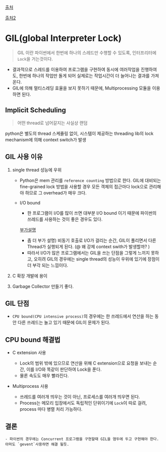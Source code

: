 [출처](https://www.slideshare.net/deview/2d4python?ref=https://118k.tistory.com/606)

[출처2](https://steemit.com/kr-dev/@ethanhur/python-gil-python-concurrency)

# GIL(global Interpreter Lock)

> GIL 이란 파이썬에서 한번에 하나의 스레드만 수행할 수 있도록, 인터프리터에 `Lock`을 거는것이다.

- 결과적으로 스레드를 이용하여 프로그램을 구현하여 동시에 여러작업을 진행하여도, 한번에 하나의 작업만 돌게 되어 실제로는 작업시간이 더 늘어나는 결과를 가져온다.
- GIL에 의해 멀티스레딩 효율을 보지 못하기 때문에, Multiprocessing 모듈을 이용하면 된다.

## Implicit Scheduling
>  어떤 thread로 넘어갈지는 사실상 랜덤

python은 별도의 thread 스케쥴링 없이, 시스템이 제공하는 threading lib의 lock mechanism에 의해 context switch가 발생

## GIL 사용 이유

1. single thread 성능에 우위

    - Python은 mem 관리를 `reference counting` 방법으로 한다. GIL에 대비되는 fine-grained lock 방법을 사용할 경우 모든 객체의 접근마다 lock으로 관리해야 하므로 그 overhead가 매우 크다.
    
    - I/O bound
        - 한 프로그램이 I/O를 많이 쓰면 대부분 I/O bound 이기 때문에 파이썬의 쓰레드를 사용하는 것이 좋은 경우도 있다.
        
        [부가설명](https://stackoverflow.com/questions/29270818/why-is-a-python-i-o-bound-task-not-blocked-by-the-gil)
        - 좀 더 부가 설명) 비동기 호출로 I/O가 걸리는 순간, GIL이 풀리면서 다른 Thread가 실행되게 된다. (@ 왜 강제 context swith가 발생할까? )
        - 따라서 I/O가 많은 프로그램에서는 GIL을 쓰는 단점을 그렇게 느끼지 못하고, 오히려 GIL의 경우에는 single thread의 성능이 우위에 있기에 장점이 더 부각 되는 느낌이다.



2. C 확장 개발에 용이
3. Garbage Collector 만들기 좋다.

## GIL 단점

  - `CPU bound(CPU intensive process)`의 경우에는 한 쓰레드에서 연산을 하는 동안 다른 쓰레드는 놀고 있기 때문에 GIL이 문제가 된다.
  
  
## CPU bound 해결법
  - C extension 사용
      - Lock의 범위 밖에 있으므로 연산을 위해 C extension으로 요청을 보내는 순간, 이를 I/O와 똑같이 판단하여 Lock을 푼다.
      - 물론 속도도 매우 빨라진다.
      
  - Multiprocess 사용
      - 쓰레드를 여러개 띄우는 것이 아닌, 프로세스를 여러개 띄우면 된다.
      - Process는 메모리 입장에서도 독립적인 단위이기에 `Lock`이 따로 걸려, process 마다 병렬 처리 가능하다.
## 결론 
    - 파이썬의 경우에는 Concurrent 프로그램을 구현할때 GIL을 염두에 두고 구현해야 한다. 아마도 `gevent`사용하면 해결 될듯.
